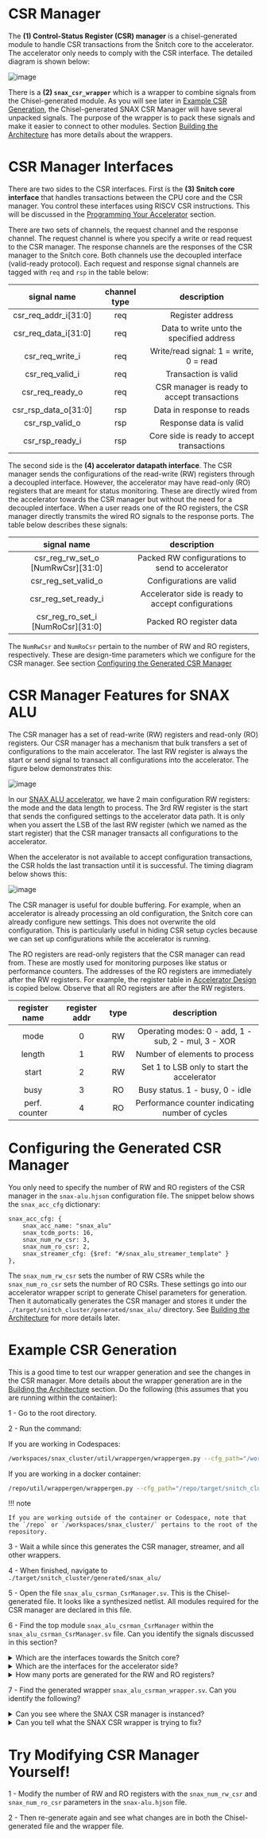 # CSR Manager

The **(1) Control-Status Register (CSR) manager** is a chisel-generated module to handle CSR transactions from the Snitch core to the accelerator. The accelerator only needs to comply with the CSR interface. The detailed diagram is shown below:

![image](https://github.com/KULeuven-MICAS/snitch_cluster/assets/26665295/97af01e6-fcb0-48f7-880c-8bfdb1166308)

There is a **(2) `snax_csr_wrapper`** which is a wrapper to combine signals from the Chisel-generated module. As you will see later in [Example CSR Generation](#example-csr-generation), the Chisel-generated SNAX CSR Manager will have several unpacked signals. The purpose of the wrapper is to pack these signals and make it easier to connect to other modules. Section [Building the Architecture](./build_system.md) has more details about the wrappers.

# CSR Manager Interfaces

There are two sides to the CSR interfaces. First is the **(3) Snitch core interface** that handles transactions between the CPU core and the CSR manager. You control these interfaces using RISCV CSR instructions. This will be discussed in the [Programming Your Accelerator](./programming.md) section.

There are two sets of channels, the request channel and the response channel. The request channel is where you specify a write or read request to the CSR manager. The response channels are the responses of the CSR manager to the Snitch core. Both channels use the decoupled interface (valid-ready protocol). Each request and response signal channels are tagged with `req` and `rsp` in the table below:

|  signal name         |  channel type  | description                                  |
| :------------------: | :------------: | :------------------------------------------: |
| csr_req_addr_i[31:0] | req            |  Register address                            |
| csr_req_data_i[31:0] | req            |  Data to write unto the specified address    |
| csr_req_write_i      | req            |  Write/read signal: 1 = write, 0 = read      |
| csr_req_valid_i      | req            |  Transaction is valid                        |
| csr_req_ready_o      | req            |  CSR manager is ready to accept transactions |
| csr_rsp_data_o[31:0] | rsp            |  Data in response to reads                   |
| csr_rsp_valid_o      | rsp            |  Response data is valid                      |
| csr_rsp_ready_i      | rsp            |  Core side is ready to accept transactions   |


The second side is the **(4) accelerator datapath interface**. The CSR manager sends the configurations of the read-write (RW) registers through a decoupled interface. However, the accelerator may have read-only (RO) registers that are meant for status monitoring. These are directly wired from the accelerator towards the CSR manager but without the need for a decoupled interface. When a user reads one of the RO registers, the CSR manager directly transmits the wired RO signals to the response ports. The table below describes these signals:

|  signal name                      | description                                         |
| :-------------------------------: | :-------------------------------------------------: |
| csr_reg_rw_set_o [NumRwCsr][31:0] |  Packed RW configurations to send to accelerator    |
| csr_reg_set_valid_o               |  Configurations are valid                           |
| csr_reg_set_ready_i               |  Accelerator side is ready to accept configurations |
| csr_reg_ro_set_i [NumRoCsr][31:0] |  Packed RO register data                            |

The `NumRwCsr` and `NumRoCsr` pertain to the number of RW and RO registers, respectively. These are design-time parameters which we configure for the CSR manager. See section [Configuring the Generated CSR Manager](#configuring-the-generated-csr-manager)

# CSR Manager Features for SNAX ALU

The CSR manager has a set of read-write (RW) registers and read-only (RO) registers. Our CSR manager has a mechanism that bulk transfers a set of configurations to the main accelerator. The last RW register is always the start or send signal to transact all configurations into the accelerator. The figure below demonstrates this:

![image](https://github.com/KULeuven-MICAS/snitch_cluster/assets/26665295/b9c4758a-ad20-4e3b-86f8-5dc7b649df09)

In our [SNAX ALU accelerator](./accelerator_design.md), we have 2 main configuration RW registers: the mode and the data length to process. The 3rd RW register is the start that sends the configured settings to the accelerator data path. It is only when you assert the LSB of the last RW register (which we named as the start register) that the CSR manager transacts all configurations to the accelerator.

When the accelerator is not available to accept configuration transactions, the CSR holds the last transaction until it is successful. The timing diagram below shows this:

![image](https://github.com/KULeuven-MICAS/snitch_cluster/assets/26665295/bb31e9e5-4f80-4acc-b9ee-72f6866bec13)

The CSR manager is useful for double buffering. For example, when an accelerator is already processing an old configuration, the Snitch core can already configure new settings. This does not overwrite the old configuration. This is particularly useful in hiding CSR setup cycles because we can set up configurations while the accelerator is running.

The RO registers are read-only registers that the CSR manager can read from. These are mostly used for monitoring purposes like status or performance counters. The addresses of the RO registers are immediately after the RW registers. For example, the register table in [Accelerator Design](./accelerator_design.md) is copied below. Observe that all RO registers are after the RW registers.


|  register name  |  register addr  |   type  |                   description                       |
| :-------------: | :-------------: | :-----: |:--------------------------------------------------: |
|    mode         |       0         |   RW    | Operating modes: 0 - add, 1 - sub, 2 - mul, 3 - XOR |
|    length       |       1         |   RW    | Number of elements to process                       |
|    start        |       2         |   RW    | Set 1 to LSB only to start the accelerator          |
|    busy         |       3         |   RO    | Busy status. 1 - busy, 0 - idle                     |
|  perf. counter  |       4         |   RO    | Performance counter indicating number of cycles     |



# Configuring the Generated CSR Manager

You only need to specify the number of RW and RO registers of the CSR manager in the `snax-alu.hjson` configuration file. The snippet below shows the `snax_acc_cfg` dictionary:

```hjson
snax_acc_cfg: {
    snax_acc_name: "snax_alu"
    snax_tcdm_ports: 16,
    snax_num_rw_csr: 3,
    snax_num_ro_csr: 2,
    snax_streamer_cfg: {$ref: "#/snax_alu_streamer_template" }
},
```

The `snax_num_rw_csr` sets the number of RW CSRs while the `snax_num_ro_csr` sets the number of RO CSRs. These settings go into our accelerator wrapper script to generate Chisel parameters for generation. Then it automatically generates the CSR manager and stores it under the `./target/snitch_cluster/generated/snax_alu/` directory. See [Building the Architecture](./build_system.md) for more details later.

# Example CSR Generation

This is a good time to test our wrapper generation and see the changes in the CSR manager. More details about the wrapper generation are in the [Building the Architecture](./build_system.md) section. Do the following (this assumes that you are running within the container):

1 - Go to the root directory.

2 - Run the command:

If you are working in Codespaces:

```bash
/workspaces/snax_cluster/util/wrappergen/wrappergen.py --cfg_path="/workspaces/snax_cluster/target/snitch_cluster/cfg/snax-alu.hjson" --tpl_path="/workspaces/snax_cluster/hw/templates/" --chisel_path="/workspaces/snax_cluster/hw/chisel/" --gen_path="/workspaces/snax_cluster/target/snitch_cluster/generated/"
```

If you are working in a docker container:

```bash
/repo/util/wrappergen/wrappergen.py --cfg_path="/repo/target/snitch_cluster/cfg/snax-alu.hjson" --tpl_path="/repo/hw/templates/" --chisel_path="/repo/hw/chisel/" --gen_path="/repo/target/snitch_cluster/generated/"
```

!!! note

    If you are working outside of the container or Codespace, note that the `/repo` or `/workspaces/snax_cluster/` pertains to the root of the repository.

3 - Wait a while since this generates the CSR manager, streamer, and all other wrappers.

4 - When finished, navigate to `./target/snitch_cluster/generated/snax_alu/`

5 - Open the file `snax_alu_csrman_CsrManager.sv`. This is the Chisel-generated file. It looks like a synthesized netlist. All modules required for the CSR manager are declared in this file. 

6 - Find the top module `snax_alu_csrman_CsrManager` within the `snax_alu_csrman_CsrManager.sv` file. Can you identify the signals discussed in this section?

<details>
  <summary> Which are the interfaces towards the Snitch core? </summary>
  All signals with `*_csr_config_in_*`.
</details>


<details>
  <summary> Which are the interfaces for the accelerator side? </summary>
  All signals with `*_csr_config_out_*` and also the `*_read_only_csr_*`.
</details>

<details>
  <summary> How many ports are generated for the RW and RO registers? </summary>
  There are 3 RW register ports and 2 RO register ports.
</details>

7 - Find the generated wrapper `snax_alu_csrman_wrapper.sv`. Can you identify the following?

<details>
  <summary> Can you see where the SNAX CSR manager is instanced? </summary>
  Yes! It has instance name `i_snax_alu_csrman_CsrManager`.
</details>

<details>
  <summary> Can you tell what the SNAX CSR wrapper is trying to fix? </summary>
  It's just simply packing the unpacked Chisel-generated signals of the CSR manager.
</details>

# Try Modifying CSR Manager Yourself!

1 - Modify the number of RW and RO registers with the `snax_num_rw_csr` and `snax_num_ro_csr` parameters in the `snax-alu.hjson` file.

2 - Then re-generate again and see what changes are in both the Chisel-generated file and the wrapper file.
